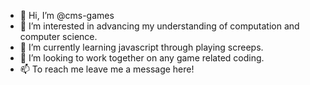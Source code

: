 - 👋 Hi, I’m @cms-games
- 👀 I’m interested in advancing my understanding of computation and computer science.
- 🌱 I’m currently learning javascript through playing screeps.
- 💞️ I’m looking to work together on any game related coding.
- 📫 To reach me leave me a message here!

<!---
cms-games/cms-games is a ✨ special ✨ repository because its `README.md` (this file) appears on your GitHub profile.
You can click the Preview link to take a look at your changes.
--->
